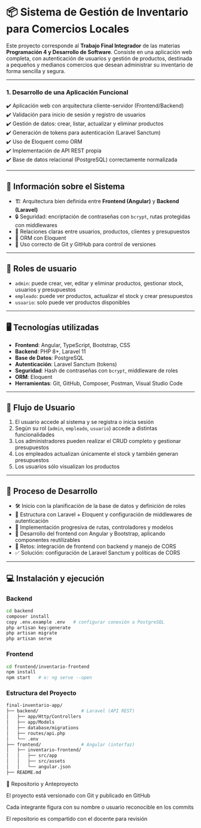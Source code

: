 # 📦 Sistema de Gestión de Inventario para Comercios Locales

Este proyecto corresponde al **Trabajo Final Integrador** de las materias **Programación 4 y Desarrollo de Software**.
Consiste en una aplicación web completa, con autenticación de usuarios y gestión de productos, destinada a pequeños y medianos comercios que desean administrar su inventario de forma sencilla y segura.

---


### 1. Desarrollo de una Aplicación Funcional

✔️ Aplicación web con arquitectura cliente-servidor (Frontend/Backend)  
✔️ Validación para inicio de sesión y registro de usuarios  
✔️ Gestión de datos: crear, listar, actualizar y eliminar productos  
✔️ Generación de tokens para autenticación (Laravel Sanctum)  
✔️ Uso de Eloquent como ORM  
✔️ Implementación de API REST propia  
✔️ Base de datos relacional (PostgreSQL) correctamente normalizada  

---

## 🧪 Información sobre el Sistema

- 🏗️ Arquitectura bien definida entre **Frontend (Angular)** y **Backend (Laravel)**  
- 🔒 Seguridad: encriptación de contraseñas con `bcrypt`, rutas protegidas con middlewares  
- 🧱 Relaciones claras entre usuarios, productos, clientes y presupuestos  
- 🧬 ORM con Eloquent  
- 📂 Uso correcto de Git y GitHub para control de versiones  

---

## 👥 Roles de usuario

- `admin`: puede crear, ver, editar y eliminar productos, gestionar stock, usuarios y presupuestos  
- `empleado`: puede ver productos, actualizar el stock y crear presupuestos  
- `usuario`: solo puede ver productos disponibles  

---

## 🖥️ Tecnologías utilizadas

- **Frontend**: Angular, TypeScript, Bootstrap, CSS  
- **Backend**: PHP 8+, Laravel 11  
- **Base de Datos**: PostgreSQL  
- **Autenticación**: Laravel Sanctum (tokens)  
- **Seguridad**: Hash de contraseñas con `bcrypt`, middleware de roles  
- **ORM**: Eloquent  
- **Herramientas**: Git, GitHub, Composer, Postman, Visual Studio Code  

---

## 🧭 Flujo de Usuario

1. El usuario accede al sistema y se registra o inicia sesión  
2. Según su rol (`admin`, `empleado`, `usuario`) accede a distintas funcionalidades  
3. Los administradores pueden realizar el CRUD completo y gestionar presupuestos  
4. Los empleados actualizan únicamente el stock y también generan presupuestos  
5. Los usuarios sólo visualizan los productos  

---

## 🧠 Proceso de Desarrollo

- 🛠️ Inicio con la planificación de la base de datos y definición de roles  
- 🧱 Estructura con Laravel + Eloquent y configuración de middlewares de autenticación  
- 🔄 Implementación progresiva de rutas, controladores y modelos  
- 🎨 Desarrollo del frontend con Angular y Bootstrap, aplicando componentes reutilizables  
- 🚧 Retos: integración de frontend con backend y manejo de CORS  
- ✅ Solución: configuración de Laravel Sanctum y políticas de CORS  

---

## 💻 Instalación y ejecución

### Backend

```bash
cd backend
composer install
copy .env.example .env   # configurar conexión a PostgreSQL
php artisan key:generate
php artisan migrate
php artisan serve
```


### Frontend

```bash
cd frontend/inventario-frontend
npm install
npm start   # o: ng serve --open
```

### Estructura del Proyecto

```bash
final-inventario-app/
├── backend/                # Laravel (API REST)
│   ├── app/Http/Controllers
│   ├── app/Models
│   ├── database/migrations
│   ├── routes/api.php
│   └── .env
├── frontend/               # Angular (interfaz)
│   ├── inventario-frontend/
│   │   ├── src/app
│   │   ├── src/assets
│   │   └── angular.json
├── README.md
```

📌 Repositorio y Anteproyecto

El proyecto está versionado con Git y publicado en GitHub

Cada integrante figura con su nombre o usuario reconocible en los commits

El repositorio es compartido con el docente para revisión
